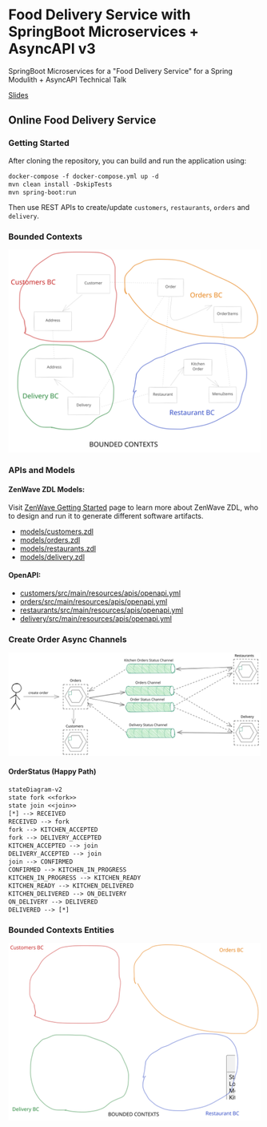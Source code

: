 # Food Delivery Service with SpringBoot Microservices + AsyncAPI v3

SpringBoot Microservices for a "Food Delivery Service" for a Spring Modulith + AsyncAPI Technical Talk

[Slides](./slides.pdf)

## Online Food Delivery Service

### Getting Started

After cloning the repository, you can build and run the application using:

```shell
docker-compose -f docker-compose.yml up -d
mvn clean install -DskipTests
mvn spring-boot:run
```

Then use REST APIs to create/update `customers`, `restaurants`, `orders` and `delivery`.

### Bounded Contexts
![Online Food Delivery Service - Bounded Contexts](models/diagrams/BoundedContexts.excalidraw.svg)

### APIs and Models

#### ZenWave ZDL Models:

Visit [ZenWave Getting Started](https://www.zenwave360.io/docs/getting-started/) page to learn more about ZenWave ZDL, who to design and run it to generate different software artifacts.

* [models/customers.zdl](models/customers.zdl)
* [models/orders.zdl](models/orders.zdl)
* [models/restaurants.zdl](models/restaurants.zdl)
* [models/delivery.zdl](models/delivery.zdl)

#### OpenAPI:

* [customers/src/main/resources/apis/openapi.yml](modules/customers/src/main/resources/apis/openapi.yml)
* [orders/src/main/resources/apis/openapi.yml](modules/orders/src/main/resources/apis/openapi.yml)
* [restaurants/src/main/resources/apis/openapi.yml](modules/restaurants/src/main/resources/apis/openapi.yml)
* [delivery/src/main/resources/apis/openapi.yml](modules/delivery/src/main/resources/apis/openapi.yml)

### Create Order Async Channels

![Online Food Delivery Service - Create Order Async Channels](models/diagrams/CreateOrderChannels.excalidraw.svg)

#### OrderStatus (Happy Path)

```mermaid
stateDiagram-v2
state fork <<fork>>
state join <<join>>
[*] --> RECEIVED
RECEIVED --> fork
fork --> KITCHEN_ACCEPTED
fork --> DELIVERY_ACCEPTED
KITCHEN_ACCEPTED --> join
DELIVERY_ACCEPTED --> join
join --> CONFIRMED
CONFIRMED --> KITCHEN_IN_PROGRESS
KITCHEN_IN_PROGRESS --> KITCHEN_READY
KITCHEN_READY --> KITCHEN_DELIVERED
KITCHEN_DELIVERED --> ON_DELIVERY
ON_DELIVERY --> DELIVERED
DELIVERED --> [*]
```


### Bounded Contexts Entities

![Online Food Delivery Service - Bounded Contexts Entities](models/diagrams/BoundedContexts-Entities.excalidraw.svg)
